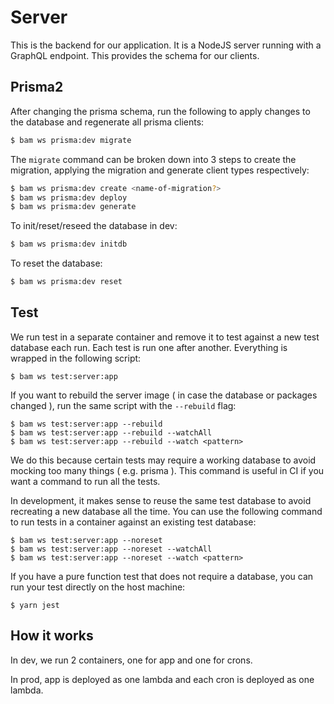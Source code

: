 # Server

This is the backend for our application. It is a NodeJS server running with a GraphQL endpoint. This provides the schema for our clients.

## Prisma2

After changing the prisma schema, run the following to apply changes to the database and regenerate all prisma clients:

```bash
$ bam ws prisma:dev migrate
```

The `migrate` command can be broken down into 3 steps to create the migration, applying the migration and generate client types respectively:

```bash
$ bam ws prisma:dev create <name-of-migration?>
$ bam ws prisma:dev deploy
$ bam ws prisma:dev generate
```

To init/reset/reseed the database in dev:

```bash
$ bam ws prisma:dev initdb
```

To reset the database:

```bash
$ bam ws prisma:dev reset
```

## Test

We run test in a separate container and remove it to test against a new test database each run. Each test is run one after another. Everything is wrapped in the following script:

```
$ bam ws test:server:app
```

If you want to rebuild the server image ( in case the database or packages changed ), run the same script with the `--rebuild` flag:

```
$ bam ws test:server:app --rebuild
$ bam ws test:server:app --rebuild --watchAll
$ bam ws test:server:app --rebuild --watch <pattern>
```

We do this because certain tests may require a working database to avoid mocking too many things ( e.g. prisma ). This command is useful in CI if you want a command to run all the tests.

In development, it makes sense to reuse the same test database to avoid recreating a new database all the time. You can use the following command to run tests in a container against an existing test database:

```
$ bam ws test:server:app --noreset
$ bam ws test:server:app --noreset --watchAll
$ bam ws test:server:app --noreset --watch <pattern>
```

If you have a pure function test that does not require a database, you can run your test directly on the host machine:

```
$ yarn jest
```

## How it works

In dev, we run 2 containers, one for app and one for crons.

In prod, app is deployed as one lambda and each cron is deployed as one lambda.
